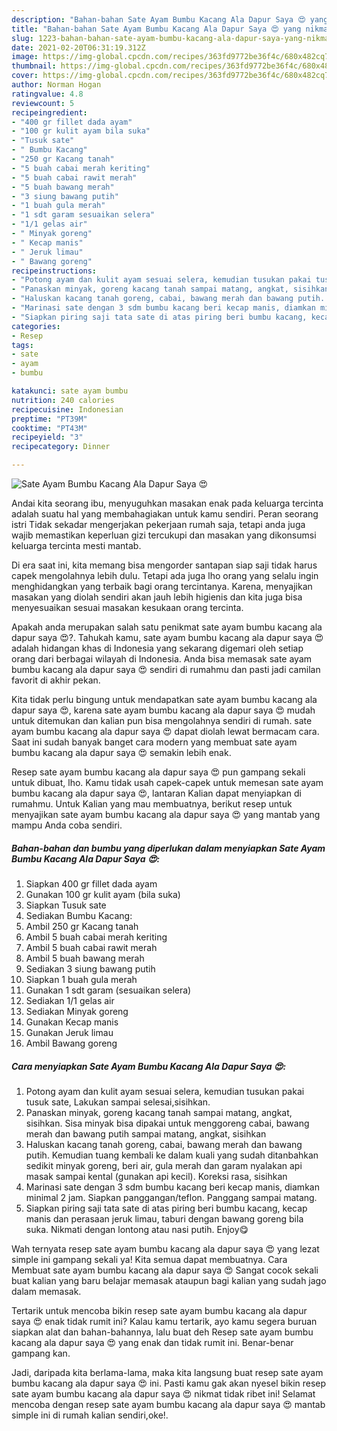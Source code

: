 ```yaml
---
description: "Bahan-bahan Sate Ayam Bumbu Kacang Ala Dapur Saya 😍 yang nikmat Untuk Jualan"
title: "Bahan-bahan Sate Ayam Bumbu Kacang Ala Dapur Saya 😍 yang nikmat Untuk Jualan"
slug: 1223-bahan-bahan-sate-ayam-bumbu-kacang-ala-dapur-saya-yang-nikmat-untuk-jualan
date: 2021-02-20T06:31:19.312Z
image: https://img-global.cpcdn.com/recipes/363fd9772be36f4c/680x482cq70/sate-ayam-bumbu-kacang-ala-dapur-saya-😍-foto-resep-utama.jpg
thumbnail: https://img-global.cpcdn.com/recipes/363fd9772be36f4c/680x482cq70/sate-ayam-bumbu-kacang-ala-dapur-saya-😍-foto-resep-utama.jpg
cover: https://img-global.cpcdn.com/recipes/363fd9772be36f4c/680x482cq70/sate-ayam-bumbu-kacang-ala-dapur-saya-😍-foto-resep-utama.jpg
author: Norman Hogan
ratingvalue: 4.8
reviewcount: 5
recipeingredient:
- "400 gr fillet dada ayam"
- "100 gr kulit ayam bila suka"
- "Tusuk sate"
- " Bumbu Kacang"
- "250 gr Kacang tanah"
- "5 buah cabai merah keriting"
- "5 buah cabai rawit merah"
- "5 buah bawang merah"
- "3 siung bawang putih"
- "1 buah gula merah"
- "1 sdt garam sesuaikan selera"
- "1/1 gelas air"
- " Minyak goreng"
- " Kecap manis"
- " Jeruk limau"
- " Bawang goreng"
recipeinstructions:
- "Potong ayam dan kulit ayam sesuai selera, kemudian tusukan pakai tusuk sate, Lakukan sampai selesai,sisihkan."
- "Panaskan minyak, goreng kacang tanah sampai matang, angkat, sisihkan. Sisa minyak bisa dipakai untuk menggoreng cabai, bawang merah dan bawang putih sampai matang, angkat, sisihkan"
- "Haluskan kacang tanah goreng, cabai, bawang merah dan bawang putih. Kemudian tuang kembali ke dalam kuali yang sudah ditanbahkan sedikit minyak goreng, beri air, gula merah dan garam nyalakan api masak sampai kental (gunakan api kecil). Koreksi rasa, sisihkan"
- "Marinasi sate dengan 3 sdm bumbu kacang beri kecap manis, diamkan minimal 2 jam. Siapkan panggangan/teflon. Panggang sampai matang."
- "Siapkan piring saji tata sate di atas piring beri bumbu kacang, kecap manis dan perasaan jeruk limau, taburi dengan bawang goreng bila suka. Nikmati dengan lontong atau nasi putih. Enjoy😋"
categories:
- Resep
tags:
- sate
- ayam
- bumbu

katakunci: sate ayam bumbu 
nutrition: 240 calories
recipecuisine: Indonesian
preptime: "PT39M"
cooktime: "PT43M"
recipeyield: "3"
recipecategory: Dinner

---
```



![Sate Ayam Bumbu Kacang Ala Dapur Saya 😍](https://img-global.cpcdn.com/recipes/363fd9772be36f4c/680x482cq70/sate-ayam-bumbu-kacang-ala-dapur-saya-😍-foto-resep-utama.jpg)

Andai kita seorang ibu, menyuguhkan masakan enak pada keluarga tercinta adalah suatu hal yang membahagiakan untuk kamu sendiri. Peran seorang istri Tidak sekadar mengerjakan pekerjaan rumah saja, tetapi anda juga wajib memastikan keperluan gizi tercukupi dan masakan yang dikonsumsi keluarga tercinta mesti mantab.

Di era  saat ini, kita memang bisa mengorder santapan siap saji tidak harus capek mengolahnya lebih dulu. Tetapi ada juga lho orang yang selalu ingin menghidangkan yang terbaik bagi orang tercintanya. Karena, menyajikan masakan yang diolah sendiri akan jauh lebih higienis dan kita juga bisa menyesuaikan sesuai masakan kesukaan orang tercinta. 



Apakah anda merupakan salah satu penikmat sate ayam bumbu kacang ala dapur saya 😍?. Tahukah kamu, sate ayam bumbu kacang ala dapur saya 😍 adalah hidangan khas di Indonesia yang sekarang digemari oleh setiap orang dari berbagai wilayah di Indonesia. Anda bisa memasak sate ayam bumbu kacang ala dapur saya 😍 sendiri di rumahmu dan pasti jadi camilan favorit di akhir pekan.

Kita tidak perlu bingung untuk mendapatkan sate ayam bumbu kacang ala dapur saya 😍, karena sate ayam bumbu kacang ala dapur saya 😍 mudah untuk ditemukan dan kalian pun bisa mengolahnya sendiri di rumah. sate ayam bumbu kacang ala dapur saya 😍 dapat diolah lewat bermacam cara. Saat ini sudah banyak banget cara modern yang membuat sate ayam bumbu kacang ala dapur saya 😍 semakin lebih enak.

Resep sate ayam bumbu kacang ala dapur saya 😍 pun gampang sekali untuk dibuat, lho. Kamu tidak usah capek-capek untuk memesan sate ayam bumbu kacang ala dapur saya 😍, lantaran Kalian dapat menyiapkan di rumahmu. Untuk Kalian yang mau membuatnya, berikut resep untuk menyajikan sate ayam bumbu kacang ala dapur saya 😍 yang mantab yang mampu Anda coba sendiri.

<!--inarticleads1-->

##### Bahan-bahan dan bumbu yang diperlukan dalam menyiapkan Sate Ayam Bumbu Kacang Ala Dapur Saya 😍:

1. Siapkan 400 gr fillet dada ayam
1. Gunakan 100 gr kulit ayam (bila suka)
1. Siapkan Tusuk sate
1. Sediakan  Bumbu Kacang:
1. Ambil 250 gr Kacang tanah
1. Ambil 5 buah cabai merah keriting
1. Ambil 5 buah cabai rawit merah
1. Ambil 5 buah bawang merah
1. Sediakan 3 siung bawang putih
1. Siapkan 1 buah gula merah
1. Gunakan 1 sdt garam (sesuaikan selera)
1. Sediakan 1/1 gelas air
1. Sediakan  Minyak goreng
1. Gunakan  Kecap manis
1. Gunakan  Jeruk limau
1. Ambil  Bawang goreng




<!--inarticleads2-->

##### Cara menyiapkan Sate Ayam Bumbu Kacang Ala Dapur Saya 😍:

1. Potong ayam dan kulit ayam sesuai selera, kemudian tusukan pakai tusuk sate, Lakukan sampai selesai,sisihkan.
1. Panaskan minyak, goreng kacang tanah sampai matang, angkat, sisihkan. Sisa minyak bisa dipakai untuk menggoreng cabai, bawang merah dan bawang putih sampai matang, angkat, sisihkan
1. Haluskan kacang tanah goreng, cabai, bawang merah dan bawang putih. Kemudian tuang kembali ke dalam kuali yang sudah ditanbahkan sedikit minyak goreng, beri air, gula merah dan garam nyalakan api masak sampai kental (gunakan api kecil). Koreksi rasa, sisihkan
1. Marinasi sate dengan 3 sdm bumbu kacang beri kecap manis, diamkan minimal 2 jam. Siapkan panggangan/teflon. Panggang sampai matang.
1. Siapkan piring saji tata sate di atas piring beri bumbu kacang, kecap manis dan perasaan jeruk limau, taburi dengan bawang goreng bila suka. Nikmati dengan lontong atau nasi putih. Enjoy😋




Wah ternyata resep sate ayam bumbu kacang ala dapur saya 😍 yang lezat simple ini gampang sekali ya! Kita semua dapat membuatnya. Cara Membuat sate ayam bumbu kacang ala dapur saya 😍 Sangat cocok sekali buat kalian yang baru belajar memasak ataupun bagi kalian yang sudah jago dalam memasak.

Tertarik untuk mencoba bikin resep sate ayam bumbu kacang ala dapur saya 😍 enak tidak rumit ini? Kalau kamu tertarik, ayo kamu segera buruan siapkan alat dan bahan-bahannya, lalu buat deh Resep sate ayam bumbu kacang ala dapur saya 😍 yang enak dan tidak rumit ini. Benar-benar gampang kan. 

Jadi, daripada kita berlama-lama, maka kita langsung buat resep sate ayam bumbu kacang ala dapur saya 😍 ini. Pasti kamu gak akan nyesel bikin resep sate ayam bumbu kacang ala dapur saya 😍 nikmat tidak ribet ini! Selamat mencoba dengan resep sate ayam bumbu kacang ala dapur saya 😍 mantab simple ini di rumah kalian sendiri,oke!.

